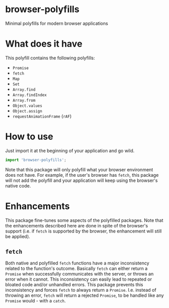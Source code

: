 # browser-polyfills
Minimal polyfills for modern browser applications

# What does it have
This polyfill contains the following polyfills:
 - `Promise`
 - `fetch`
 - `Map`
 - `Set`
 - `Array.find`
 - `Array.findIndex`
 - `Array.from`
 - `Object.values`
 - `Object.assign`
 - `requestAnimationFrame` (`rAF`)

# How to use
Just import it at the beginning of your application and go wild.
```javascript
import 'browser-polyfills';
```
Note that this package will only polyfill what your browser environment does not
have. For example, if the user's browser has `fetch`, this package will not add
the polyfill and your application will keep using the browser's native code.

# Enhancements
This package fine-tunes some aspects of the polyfilled packages. Note that the
enhancements described here are done in spite of the browser's support (i.e.
if `fetch` is supported by the browser, the enhancement will still be applied).

## `fetch`
Both native and polyfilled `fetch` functions have a major inconsistency related
to the function's outcome. Basically `fetch` can either return a `Promise` when
successfully communicates with the server, or throws an error when it cannot.
This inconsistency can easily lead to repeated or bloated code and/or unhandled
errors. This package prevents this inconsistency and forces `fetch` to always
return a `Promise`. I.e. instead of throwing an error, `fetch` will return a
rejected `Promise`, to be handled like any `Promise` would - with a `catch`.

